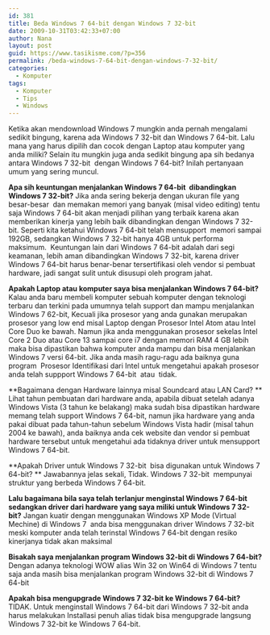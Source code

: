 ```yaml
---
id: 381
title: Beda Windows 7 64-bit dengan Windows 7 32-bit
date: 2009-10-31T03:42:33+07:00
author: Nana
layout: post
guid: https://www.tasikisme.com/?p=356
permalink: /beda-windows-7-64-bit-dengan-windows-7-32-bit/
categories:
  - Komputer
tags:
  - Komputer
  - Tips
  - Windows
---
```

Ketika akan mendownload Windows 7 mungkin anda pernah mengalami sedikit bingung, karena ada Windows 7 32-bit dan Windows 7 64-bit. Lalu mana yang harus dipilih dan cocok dengan Laptop atau komputer yang anda miliki? Selain itu mungkin juga anda sedikit bingung apa sih bedanya antara Windows 7 32-bit  dengan Windows 7 64-bit? Inilah pertanyaan umum yang sering muncul.

**Apa sih keuntungan menjalankan Windows 7 64-bit  dibandingkan Windows 7 32-bit?** Jika anda sering bekerja dengan ukuran file yang besar-besar  dan memakan memori yang banyak (misal video editing) tentu saja Windows 7 64-bit akan menjadi pilihan yang terbaik karena akan memberikan kinerja yang lebih baik dibandingkan dengan Windows 7 32-bit. Seperti kita ketahui Windows 7 64-bit telah mensupport  memori sampai 192GB, sedangkan Windows 7 32-bit hanya 4GB untuk performa maksimum.  Keuntungan lain dari Windows 7 64-bit adalah dari segi keamanan, lebih aman dibandingkan Windows 7 32-bit, karena driver Windows 7 64-bit harus benar-benar tersertifikasi oleh vendor si pembuat hardware, jadi sangat sulit untuk disusupi oleh program jahat.

**Apakah Laptop atau komputer saya bisa menjalankan Windows 7 64-bit?** Kalau anda baru membeli komputer sebuah komputer dengan teknologi terbaru dan terkini pada umumnya telah support dan mampu menjalankan Windows 7 62-bit, Kecuali jika prosesor yang anda gunakan merupakan prosesor yang low end misal Laptop dengan Prosesor Intel Atom atau Intel Core Duo ke bawah. Namun jika anda menggunakan prosesor sekelas Intel Core 2 Duo atau Core 13 sampai core i7 dengan memori RAM 4 GB lebih maka bisa dipastikan bahwa komputer anda mampu dan bisa menjalankan Windows 7 versi 64-bit. Jika anda masih ragu-ragu ada baiknya guna program  Prosesor Identifikasi dari Intel untuk mengetahui apakah prosesor anda telah suppport Windows 7 64-bit  atau  tidak.

**Bagaimana dengan Hardware lainnya misal Soundcard atau LAN Card? ** Lihat tahun pembuatan dari hardware anda, apabila dibuat setelah adanya Windows Vista (3 tahun ke belakang) maka sudah bisa dipastikan hardware memang telah support Windows 7 64-bit, namun jika hardware yang anda pakai dibuat pada tahun-tahun sebelum Windows Vista hadir (misal tahun 2004 ke bawah), anda baiknya anda cek website dan vendor si pembuat hardware tersebut untuk mengetahui ada tidaknya driver untuk mensupport Windows 7 64-bit.

**Apakah Driver untuk Windows 7 32-bit  bisa digunakan untuk Windows 7 64-bit? ** Jawabannya jelas sekali, Tidak. Windows 7 32-bit  mempunyai struktur yang berbeda Windows 7 64-bit.

**Lalu bagaimana bila saya telah terlanjur menginstal Windows 7 64-bit** **sedangkan driver dari hardware yang saya miliki untuk Windows 7 32-bit?** Jangan kuatir dengan menggunakan Windows XP Mode (Virtual Mechine) di Windows 7  anda bisa menggunakan driver Windows 7 32-bit meski komputer anda telah terinstal Windows 7 64-bit dengan resiko kinerjanya tidak akan maksimal

**Bisakah saya menjalankan program Windows 32-bit di Windows 7 64-bit?** Dengan adanya teknologi WOW alias Win 32 on Win64 di Windows 7 tentu saja anda masih bisa menjalankan program Windows 32-bit di Windows 7 64-bit

**Apakah bisa mengupgrade Windows 7 32-bit ke Windows 7 64-bit?** TIDAK. Untuk menginstall Windows 7 64-bit dari Windows 7 32-bit anda harus melakukan Installasi penuh alias tidak bisa mengupgrade langsung Windows 7 32-bit ke Windows 7 64-bit.